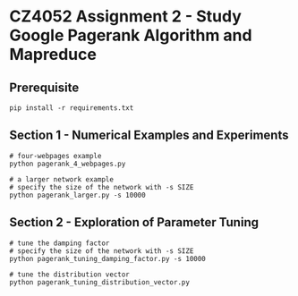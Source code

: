 # CZ4052 Assignment 2 - Study Google Pagerank Algorithm and Mapreduce

## Prerequisite

```
pip install -r requirements.txt
```

## Section 1 - Numerical Examples and Experiments

```
# four-webpages example
python pagerank_4_webpages.py
```

```
# a larger network example
# specify the size of the network with -s SIZE
python pagerank_larger.py -s 10000
```

## Section 2 - Exploration of Parameter Tuning

```
# tune the damping factor
# specify the size of the network with -s SIZE
python pagerank_tuning_damping_factor.py -s 10000
```

```
# tune the distribution vector
python pagerank_tuning_distribution_vector.py
```
